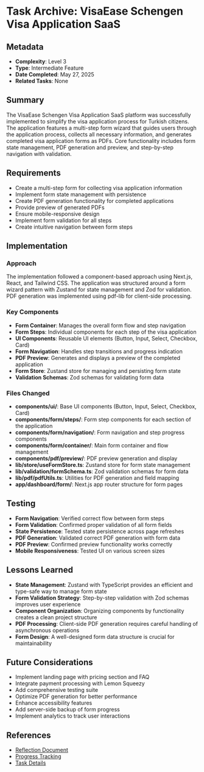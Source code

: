 # Task Archive: VisaEase Schengen Visa Application SaaS

## Metadata
- **Complexity**: Level 3
- **Type**: Intermediate Feature
- **Date Completed**: May 27, 2025
- **Related Tasks**: None

## Summary
The VisaEase Schengen Visa Application SaaS platform was successfully implemented to simplify the visa application process for Turkish citizens. The application features a multi-step form wizard that guides users through the application process, collects all necessary information, and generates completed visa application forms as PDFs. Core functionality includes form state management, PDF generation and preview, and step-by-step navigation with validation.

## Requirements
- Create a multi-step form for collecting visa application information
- Implement form state management with persistence
- Create PDF generation functionality for completed applications
- Provide preview of generated PDFs
- Ensure mobile-responsive design
- Implement form validation for all steps
- Create intuitive navigation between form steps

## Implementation
### Approach
The implementation followed a component-based approach using Next.js, React, and Tailwind CSS. The application was structured around a form wizard pattern with Zustand for state management and Zod for validation. PDF generation was implemented using pdf-lib for client-side processing.

### Key Components
- **Form Container**: Manages the overall form flow and step navigation
- **Form Steps**: Individual components for each step of the visa application
- **UI Components**: Reusable UI elements (Button, Input, Select, Checkbox, Card)
- **Form Navigation**: Handles step transitions and progress indication
- **PDF Preview**: Generates and displays a preview of the completed application
- **Form Store**: Zustand store for managing and persisting form state
- **Validation Schemas**: Zod schemas for validating form data

### Files Changed
- **components/ui/**: Base UI components (Button, Input, Select, Checkbox, Card)
- **components/form/steps/**: Form step components for each section of the application
- **components/form/navigation/**: Form navigation and step progress components
- **components/form/container/**: Main form container and flow management
- **components/pdf/preview/**: PDF preview generation and display
- **lib/store/useFormStore.ts**: Zustand store for form state management
- **lib/validation/formSchema.ts**: Zod validation schemas for form data
- **lib/pdf/pdfUtils.ts**: Utilities for PDF generation and field mapping
- **app/dashboard/form/**: Next.js app router structure for form pages

## Testing
- **Form Navigation**: Verified correct flow between form steps
- **Form Validation**: Confirmed proper validation of all form fields
- **State Persistence**: Tested state persistence across page refreshes
- **PDF Generation**: Validated correct PDF generation with form data
- **PDF Preview**: Confirmed preview functionality works correctly
- **Mobile Responsiveness**: Tested UI on various screen sizes

## Lessons Learned
- **State Management**: Zustand with TypeScript provides an efficient and type-safe way to manage form state
- **Form Validation Strategy**: Step-by-step validation with Zod schemas improves user experience
- **Component Organization**: Organizing components by functionality creates a clean project structure
- **PDF Processing**: Client-side PDF generation requires careful handling of asynchronous operations
- **Form Design**: A well-designed form data structure is crucial for maintainability

## Future Considerations
- Implement landing page with pricing section and FAQ
- Integrate payment processing with Lemon Squeezy
- Add comprehensive testing suite
- Optimize PDF generation for better performance
- Enhance accessibility features
- Add server-side backup of form progress
- Implement analytics to track user interactions

## References
- [Reflection Document](../reflection/reflection-visaease.md)
- [Progress Tracking](../progress.md)
- [Task Details](../tasks.md)
